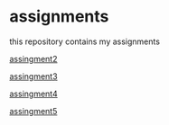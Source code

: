 # assignments
this repository contains my assignments

[assingment2](https://github.com/SjoerdNotenboom/assignments/blob/master/assignment2-Copy1.ipynb)

[assingment3](https://github.com/SjoerdNotenboom/assignments/blob/master/assignment3-Copy1%20(1).ipynb)

[assingment4](https://github.com/SjoerdNotenboom/assignments/blob/master/assignment4-Copy1.ipynb)

[assingment5](https://github.com/SjoerdNotenboom/assignments/blob/master/Graded_assignment1%20(1).ipynb)
